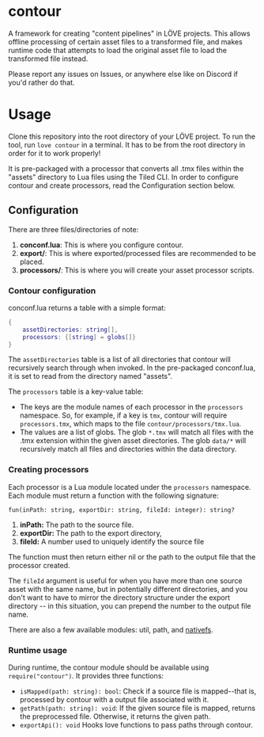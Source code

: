 # contour
A framework for creating "content pipelines" in LÖVE projects. This allows offline processing of certain asset files to a transformed file, and makes runtime code that attempts to load the original asset file to load the transformed file instead.

Please report any issues on Issues, or anywhere else like on Discord if you'd rather do that.

# Usage
Clone this repository into the root directory of your LÖVE project. To run the tool, run `love contour` in a terminal. It has to be from the root directory in order for it to work properly!

It is pre-packaged with a processor that converts all .tmx files within the "assets" directory to Lua files using the Tiled CLI. In order to configure contour and create processors, read the Configuration section below.

## Configuration
There are three files/directories of note:
1. **conconf.lua**: This is where you configure contour.
2. **export/**: This is where exported/processed files are recommended to be placed.
3. **processors/**: This is where you will create your asset processor scripts.

### Contour configuration
conconf.lua returns a table with a simple format:
```lua
{
    assetDirectories: string[],
    processors: {[string] = globs[]}
}
```
The `assetDirectories` table is a list of all directories that contour will recursively search through when invoked. In the pre-packaged conconf.lua, it is set to read from the directory named "assets".

The `processors` table is a key-value table:
- The keys are the module names of each processor in the `processors` namespace. So, for example, if a key is `tmx`, contour will require `processors.tmx`, which maps to the file `contour/processors/tmx.lua`.
- The values are a list of globs. The glob `*.tmx` will match all files with the .tmx extension within the given asset directories. The glob `data/*` will recursively match all files and directories within the data directory.

### Creating processors
Each processor is a Lua module located under the `processors` namespace. Each module must return a function with the following signature:
```
fun(inPath: string, exportDir: string, fileId: integer): string?
```
1. **inPath:** The path to the source file.
2. **exportDir:** The path to the export directory,
3. **fileId:** A number used to uniquely identify the source file

The function must then return either nil or the path to the output file that the processor created.

The `fileId` argument is useful for when you have more than one source asset with the same name, but in potentially different directories, and you don't want to have to mirror the directory structure under the export directory -- in this situation, you can prepend the number to the output file name.

There are also a few available modules: util, path, and [nativefs](https://github.com/EngineerSmith/nativefs).

### Runtime usage
During runtime, the contour module should be available using `require("contour")`. It provides three functions:

- `isMapped(path: string): bool`: Check if a source file is mapped--that is, processed by contour with a output file associated with it.
- `getPath(path: string): void`: If the given source file is mapped, returns the preprocessed file. Otherwise, it returns the given path.
- `exportApi(): void` Hooks love functions to pass paths through contour.